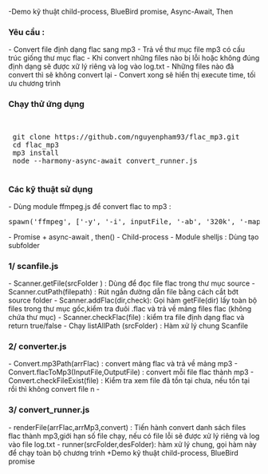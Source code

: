 -Demo kỹ thuật child-process, BlueBird promise, Async-Await, Then</br>
 <h3>Yêu cầu :</h3>
 - Convert file định dạng flac sang mp3
 - Trả về thư mục file mp3 có cấu trúc giống thư mục flac  
 - Khi convert những files nào bị lỗi hoặc không đúng định dạng sẽ được xữ lý riêng và log vào log.txt
 - Những files nào đã convert thì sẽ không convert lại
 - Convert xong sẽ hiển thị execute time, tối ưu chương trình
 <h3>Chạy thử ứng dụng</h3></br>
 <pre>
 git clone https://github.com/nguyenpham93/flac_mp3.git
 cd flac_mp3
 mp3 install
 node --harmony-async-await convert_runner.js
 </pre>
 <h3>Các kỹ thuật sử dụng</h3>
 - Dùng module ffmpeg.js để convert flac to mp3 : 
 <pre>spawn('ffmpeg', ['-y', '-i', inputFile, '-ab', '320k', '-map_metadata', '0', '-id3v2_version', '3', outputFile]);</pre>
 - Promise + async-await , then()
 - Child-process 
 - Module shelljs : Dùng tạo subfolder 
 <h3>1/ scanfile.js</h3>
 - Scanner.getFile(srcFolder ) : Dùng để đọc file flac trong thư mục source
 - Scanner.cutPath(filepath) : Rút ngắn đường dẫn file bằng cách cắt bớt source folder 
 - Scanner.addFlac(dir,check): Gọi hàm getFile(dir) lấy toàn bộ files trong thư mục gốc,kiểm tra đuôi .flac và trả về mảng files flac (không chứa thư mục)
 - Scanner.checkFlac(file) : kiểm tra file định dạng flac và return true/false 
 - Chạy listAllPath (srcFolder) : Hàm xử lý chung Scanfile
 </br>
 
 <h3>2/ converter.js</h3>
 - Convert.mp3Path(arrFlac) : convert mảng flac và trả về mảng mp3 
 - Convert.flacToMp3(InputFile,OutputFile) : convert mỗi file flac thành mp3
 - Convert.checkFileExist(file) : Kiểm tra xem file đã tồn tại chưa, nếu tồn tại rồi thì không convert file n
 -<h3>3/ convert_runner.js</h3> 
 - renderFile(arrFlac,arrMp3,convert) : Tiến hành convert danh sách files flac thành mp3,giới hạn số file chạy, nếu có file lỗi sẽ được xử lý riêng và log vào file log.txt 
 - runner(srcFolder,desFolder): hàm xử lý chung, gọi hàm này để chạy toàn bộ chương trình
 +Demo kỹ thuật child-process, BlueBird promise
